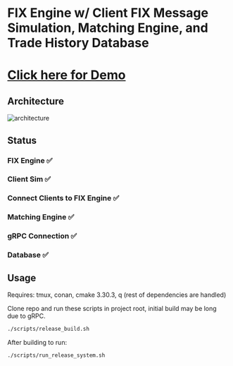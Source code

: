 # FIX Engine w/ Client FIX Message Simulation, Matching Engine, and Trade History Database

# [Click here for Demo](https://streamable.com/865u5w)

## Architecture
![architecture](https://i.imgur.com/uwrEFne.png)

## Status
### FIX Engine :white_check_mark:
### Client Sim :white_check_mark:
### Connect Clients to FIX Engine :white_check_mark:
### Matching Engine :white_check_mark:
### gRPC Connection :white_check_mark:
### Database :white_check_mark:

## Usage
Requires: tmux, conan, cmake 3.30.3, q (rest of dependencies are handled)

Clone repo and run these scripts in project root, initial build may be long due to gRPC.
```bash
./scripts/release_build.sh
```
After building to run:
```bash
./scripts/run_release_system.sh
```
